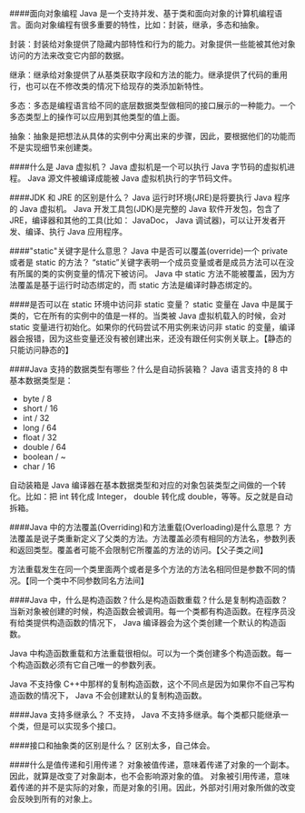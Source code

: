 ####面向对象编程
Java 是一个支持并发、基于类和面向对象的计算机编程语言。面向对象编程有很多重要的特性，比如：封装，继承，多态和抽象。

封装：封装给对象提供了隐藏内部特性和行为的能力。对象提供一些能被其他对象访问的方法来改变它内部的数据。

继承：继承给对象提供了从基类获取字段和方法的能力。继承提供了代码的重用行，也可以在不修改类的情况下给现存的类添加新特性。

多态：多态是编程语言给不同的底层数据类型做相同的接口展示的一种能力。一个多态类型上的操作可以应用到其他类型的值上面。

抽象：抽象是把想法从具体的实例中分离出来的步骤，因此，要根据他们的功能而不是实现细节来创建类。 

####什么是 Java 虚拟机？
Java 虚拟机是一个可以执行 Java 字节码的虚拟机进程。 Java 源文件被编译成能被 Java 虚拟机执行的字节码文件。

####JDK 和 JRE 的区别是什么？
Java 运行时环境(JRE)是将要执行 Java 程序的 Java 虚拟机。
Java 开发工具包(JDK)是完整的 Java 软件开发包，包含了 JRE，编译器和其他的工具(比如： JavaDoc， Java 调试器)，可以让开发者开发、编译、执行 Java 应用程序。

####"static"关键字是什么意思？ Java 中是否可以覆盖(override)一个 private 或者是 static 的方法？
“static”关键字表明一个成员变量或者是成员方法可以在没有所属的类的实例变量的情况下被访问。 Java 中 static 方法不能被覆盖，因为方法覆盖是基于运行时动态绑定的，而 static 方法是编译时静态绑定的。 

####是否可以在 static 环境中访问非 static 变量？
static 变量在 Java 中是属于类的，它在所有的实例中的值是一样的。当类被 Java 虚拟机载入的时候，会对 static 变量进行初始化。如果你的代码尝试不用实例来访问非 static 的变量，编译器会报错，因为这些变量还没有被创建出来，还没有跟任何实例关联上。【静态的只能访问静态的】

####Java 支持的数据类型有哪些？什么是自动拆装箱？
Java 语言支持的 8 中基本数据类型是：
* byte / 8
* short / 16
* int / 32
* long / 64
* float / 32
* double / 64
* boolean / ~
* char / 16

自动装箱是 Java 编译器在基本数据类型和对应的对象包装类型之间做的一个转化。比如：把 int 转化成 Integer， double 转化成 double，等等。反之就是自动拆箱。

####Java 中的方法覆盖(Overriding)和方法重载(Overloading)是什么意思？
方法覆盖是说子类重新定义了父类的方法。方法覆盖必须有相同的方法名，参数列表和返回类型。覆盖者可能不会限制它所覆盖的方法的访问。【父子类之间】

方法重载发生在同一个类里面两个或者是多个方法的方法名相同但是参数不同的情况。【同一个类中不同参数同名方法间】

####Java 中，什么是构造函数？什么是构造函数重载？什么是复制构造函数？
当新对象被创建的时候，构造函数会被调用。每一个类都有构造函数。在程序员没有给类提供构造函数的情况下， Java 编译器会为这个类创建一个默认的构造函数。

Java 中构造函数重载和方法重载很相似。可以为一个类创建多个构造函数。每一个构造函数必须有它自己唯一的参数列表。

Java 不支持像 C++中那样的复制构造函数，这个不同点是因为如果你不自己写构造函数的情况下， Java 不会创建默认的复制构造函数。

####Java 支持多继承么？
不支持， Java 不支持多继承。每个类都只能继承一个类，但是可以实现多个接口。

####接口和抽象类的区别是什么？
区别太多，自己体会。

####什么是值传递和引用传递？
对象被值传递，意味着传递了对象的一个副本。因此，就算是改变了对象副本，也不会影响源对象的值。 对象被引用传递，意味着传递的并不是实际的对象，而是对象的引用。因此，外部对引用对象所做的改变会反映到所有的对象上。





